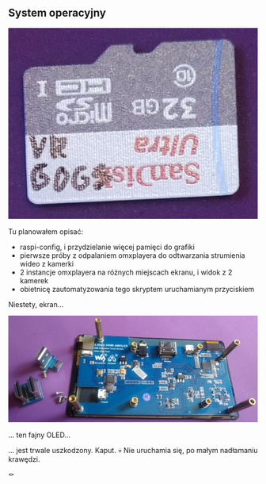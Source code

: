 ## System operacyjny

![karta](_pics/os_card02.jpg)<br>

Tu planowałem opisać:
* raspi-config, i przydzielanie więcej pamięci do grafiki
* pierwsze próby z odpalaniem omxplayera do odtwarzania strumienia wideo z kamerki
* 2 instancje omxplayera na różnych miejscach ekranu, i widok z 2 kamerek
* obietnicę zautomatyzowania tego skryptem uruchamianym przyciskiem

Niestety, ekran...

![ekran](_pics/waveshare01.jpg)<br>

... ten fajny OLED...

... jest trwale uszkodzony. Kaput. 💀
Nie uruchamia się, po małym nadłamaniu krawędzi.

⚰️